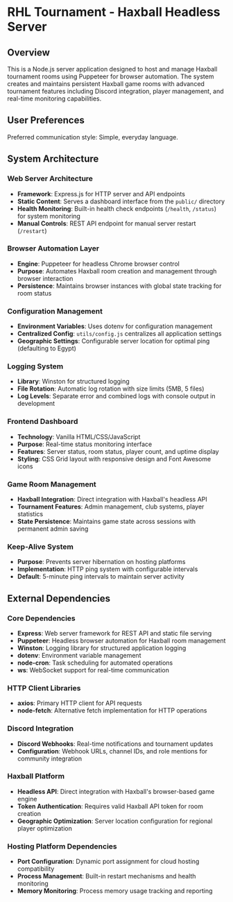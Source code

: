 # RHL Tournament - Haxball Headless Server

## Overview

This is a Node.js server application designed to host and manage Haxball tournament rooms using Puppeteer for browser automation. The system creates and maintains persistent Haxball game rooms with advanced tournament features including Discord integration, player management, and real-time monitoring capabilities.

## User Preferences

Preferred communication style: Simple, everyday language.

## System Architecture

### Web Server Architecture
- **Framework**: Express.js for HTTP server and API endpoints
- **Static Content**: Serves a dashboard interface from the `public/` directory
- **Health Monitoring**: Built-in health check endpoints (`/health`, `/status`) for system monitoring
- **Manual Controls**: REST API endpoint for manual server restart (`/restart`)

### Browser Automation Layer
- **Engine**: Puppeteer for headless Chrome browser control
- **Purpose**: Automates Haxball room creation and management through browser interaction
- **Persistence**: Maintains browser instances with global state tracking for room status

### Configuration Management
- **Environment Variables**: Uses dotenv for configuration management
- **Centralized Config**: `utils/config.js` centralizes all application settings
- **Geographic Settings**: Configurable server location for optimal ping (defaulting to Egypt)

### Logging System
- **Library**: Winston for structured logging
- **File Rotation**: Automatic log rotation with size limits (5MB, 5 files)
- **Log Levels**: Separate error and combined logs with console output in development

### Frontend Dashboard
- **Technology**: Vanilla HTML/CSS/JavaScript
- **Purpose**: Real-time status monitoring interface
- **Features**: Server status, room status, player count, and uptime display
- **Styling**: CSS Grid layout with responsive design and Font Awesome icons

### Game Room Management
- **Haxball Integration**: Direct integration with Haxball's headless API
- **Tournament Features**: Admin management, club systems, player statistics
- **State Persistence**: Maintains game state across sessions with permanent admin saving

### Keep-Alive System
- **Purpose**: Prevents server hibernation on hosting platforms
- **Implementation**: HTTP ping system with configurable intervals
- **Default**: 5-minute ping intervals to maintain server activity

## External Dependencies

### Core Dependencies
- **Express**: Web server framework for REST API and static file serving
- **Puppeteer**: Headless browser automation for Haxball room management
- **Winston**: Logging library for structured application logging
- **dotenv**: Environment variable management
- **node-cron**: Task scheduling for automated operations
- **ws**: WebSocket support for real-time communication

### HTTP Client Libraries
- **axios**: Primary HTTP client for API requests
- **node-fetch**: Alternative fetch implementation for HTTP operations

### Discord Integration
- **Discord Webhooks**: Real-time notifications and tournament updates
- **Configuration**: Webhook URLs, channel IDs, and role mentions for community integration

### Haxball Platform
- **Headless API**: Direct integration with Haxball's browser-based game engine
- **Token Authentication**: Requires valid Haxball API token for room creation
- **Geographic Optimization**: Server location configuration for regional player optimization

### Hosting Platform Dependencies
- **Port Configuration**: Dynamic port assignment for cloud hosting compatibility
- **Process Management**: Built-in restart mechanisms and health monitoring
- **Memory Monitoring**: Process memory usage tracking and reporting